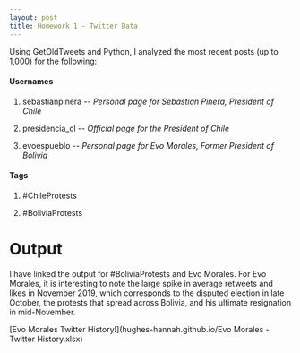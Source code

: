 ```yaml
---
layout: post
title: Homework 1 - Twitter Data
---
```


Using GetOldTweets and Python, I analyzed the most recent posts (up to 1,000) for the following:

#### **Usernames**
1. sebastianpinera
  *-- Personal page for Sebastian Pinera, President of Chile*

2. presidencia_cl
*-- Official page for the President of Chile*

3. evoespueblo
*-- Personal page for Evo Morales, Former President of Bolivia*

#### **Tags**

1. #ChileProtests

2. #BoliviaProtests

# Output
I have linked the output for #BoliviaProtests and Evo Morales.  For Evo Morales, it is interesting to note the large spike in average retweets and likes in November 2019, which corresponds to the disputed election in late October, the protests that spread across Bolivia, and his ultimate resignation in mid-November.

[Evo Morales Twitter History!](hughes-hannah.github.io/Evo Morales - Twitter History.xlsx)
